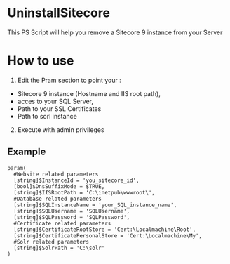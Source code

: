 # UninstallSitecore
This PS Script will help you remove a Sitecore 9 instance from your Server

# How to use 
1. Edit the Pram section to point your :
- Sitecore 9 instance (Hostname and IIS root path),
- acces to your SQL Server,
- Path to your SSL Certificates
- Path to sorl instance

2. Execute with admin privileges

## Example
<pre><code>param(
  #Website related parameters
  [string]$InstanceId = 'you_sitecore_id',
  [bool]$DnsSuffixMode = $TRUE,
  [string]$IISRootPath = 'C:\inetpub\wwwroot\',
  #Database related parameters
  [string]$SQLInstanceName = 'your_SQL_instance_name',
  [string]$SQLUsername = 'SQLUsername',
  [string]$SQLPassword = 'SQLPassword',
  #Certificate related parameters
  [string]$CertificateRootStore = 'Cert:\Localmachine\Root',
  [string]$CertificatePersonalStore = 'Cert:\Localmachine\My',
  #Solr related parameters
  [string]$SolrPath = 'C:\solr'
)</code></pre>
